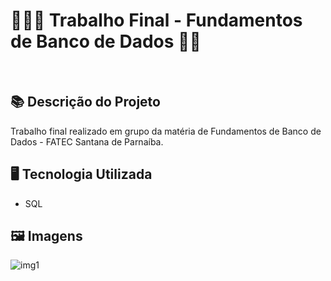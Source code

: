 # 🎲👨‍💻 Trabalho Final - Fundamentos de Banco de Dados 🏦🎲
<br>

## 📚 Descrição do Projeto
Trabalho final realizado em grupo da matéria de Fundamentos de Banco de Dados - FATEC Santana de Parnaíba.


## 🖥️ Tecnologia Utilizada
- SQL

## 🖼️ Imagens
![img1](https://github.com/VitorSouza01/Trabalho_Final_Fundamentos_de_Banco_de_Dados/assets/104541182/81305b75-dcfb-472d-95e6-87abad472622)

